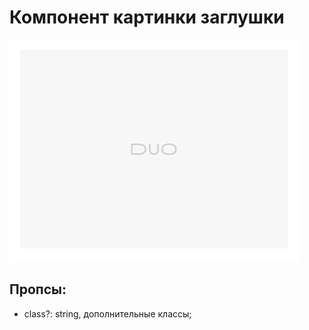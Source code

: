 # Компонент картинки заглушки

![screen](./screen.png?raw=true "screenshot")

## Пропсы:
- class?: string, дополнительные классы;
